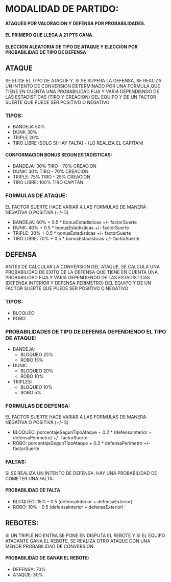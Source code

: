 # MODALIDAD DE PARTIDO:

#### ATAQUES POR VALORACION Y DEFENSA POR PROBABILIDADES.
#### EL PRIMERO QUE LLEGA A 21 PTS GANA.
#### ELECCION ALEATORIA DE TIPO DE ATAQUE Y ELECCION POR PROBABILIDAD DE TIPO DE DEFENSA

## ATAQUE

SE ELIGE EL TIPO DE ATAQUE Y, SI SE SUPERA LA DEFENSA, SE REALIZA UN INTENTO DE CONVERSION DETERMINADO POR UNA FORMULA QUE TIENE EN CUENTA UNA PROBABILIDAD FIJA Y VARIA DEPENDIENDO DE LAS ESTADISTICAS (TIRO Y CREACION) DEL EQUIPO Y DE UN FACTOR SUERTE QUE PUEDE SER POSITIVO O NEGATIVO

### TIPOS:
- BANDEJA	    50%
- DUNK		    30%
- TRIPLE	    20%
- TIRO LIBRE    (SOLO SI HAY FALTA) - (LO REALIZA EL CAPITAN)

#### CONFORMACION BONUS SEGUN ESTADISTICAS:
- BANDEJA:	    30% TIRO - 70% CREACION
- DUNK:		    30% TIRO - 70% CREACION
- TRIPLE:	    75% TIRO - 25% CREACION
- TIRO LIBRE:   100% TIRO CAPITAN

### FORMULAS DE ATAQUE:
EL FACTOR SUERTE HACE VARIAR A LAS FORMULAS DE MANERA NEGATIVA O POSITIVA (+/- 5)

- BANDEJA:      60% + 0.5 * bonusEstadisticas +/- factorSuerte
- DUNK:         40% + 0.5 * bonusEstadisticas +/- factorSuerte
- TRIPLE:       30% + 0.5 * bonusEstadisticas +/- factorSuerte
- TIRO LIBRE:   70% + 0.5 * bonusEstadisticas +/- factorSuerte


## DEFENSA

ANTES DE CALCULAR LA CONVERSION DEL ATAQUE, SE CALCULA UNA PROBABILIDAD DE EXITO DE LA DEFENSA QUE TIENE EN CUENTA UNA PROBABILIDAD FIJA Y VARIA DEPENDIENDO DE LAS ESTADISTICAS (DEFENSA INTERIOR Y DEFENSA PERIMETRO) DEL EQUIPO Y DE UN FACTOR SUERTE QUE PUEDE SER POSITIVO O NEGATIVO

### TIPOS:
- BLOQUEO
- ROBO

### PROBABILIDADES DE TIPO DE DEFENSA DEPENDIENDO EL TIPO DE ATAQUE:
- BANDEJA:
    - BLOQUEO   25%
    - ROBO      15%
- DUNK:
    - BLOQUEO   20%
    - ROBO      10%
- TRIPLES:
    - BLOQUEO   10%
    - ROBO      5%

### FORMULAS DE DEFENSA:
EL FACTOR SUERTE HACE VARIAR A LAS FORMULAS DE MANERA NEGATIVA O POSITIVA (+/- 5)

- BLOQUEO:      porcentajeSegunTipoAtaque + 0.2 * (defensaInterior + defensaPerimetro) +/- factorSuerte
- ROBO:         porcentajeSegunTipoAtaque + 0.2 * defensaPerimetro +/- factorSuerte

### FALTAS:
SI SE REALIZA UN INTENTO DE DEFENSA, HAY UNA PROBABILIDAD DE COMETER UNA FALTA:

#### PROBABILIDAD DE FALTA
- BLOQUEO:      15% - 0.5 (defensaInterior + defensaExterior)
- ROBO:         10% - 0.5 (defensaInterior + defensaExterior)

## REBOTES:
SI UN TRIPLE NO ENTRA SE PONE EN DISPUTA EL REBOTE Y SI EL EQUIPO ATACANTE GANA EL REBOTE, SE REALIZA OTRO ATAQUE CON UNA MENOR PROBABILIDAD DE CONVERSION.

#### PROBABILIDAD DE GANAR EL REBOTE:
- DEFENSA:	70%
- ATAQUE:	30%
